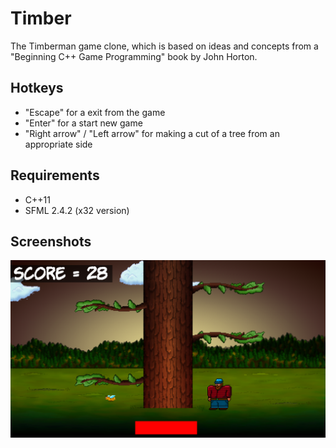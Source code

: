 # Timber
The Timberman game clone, which is based on ideas and concepts from a "Beginning C++ Game Programming" book by John Horton.

Hotkeys
--------
- "Escape" for a exit from the game
- "Enter" for a start new game
- "Right arrow" / "Left arrow" for making a cut of a tree from an appropriate side

Requirements
------------
- C++11
- SFML 2.4.2 (x32 version)

Screenshots
-----------
<p align="center">
  <img src="https://github.com/GameDevHQ/Timber/blob/master/Screenshots/Screenshot_1.png"/>
</p>
